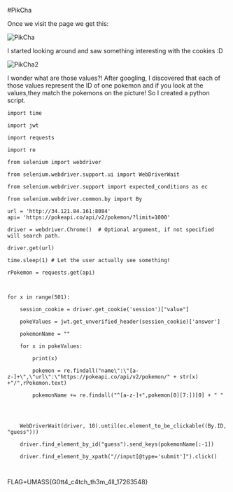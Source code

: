 #PikCha


Once we visit the page we get this:


![PikCha](https://user-images.githubusercontent.com/29373869/112759986-53bf5000-8fed-11eb-9b48-8d97d903cc41.png)


I started looking around and saw something interesting with the cookies :D


![PikCha2](https://user-images.githubusercontent.com/29373869/112760002-5e79e500-8fed-11eb-8c7b-a1f40b304965.png)


I wonder what are those values?!
After googling, I discovered that each of those values represent the ID of one pokemon and if you look at the values,they match the pokemons on the picture!
So I created a python script.

```
import time

import jwt

import requests

import re

from selenium import webdriver

from selenium.webdriver.support.ui import WebDriverWait

from selenium.webdriver.support import expected_conditions as ec

from selenium.webdriver.common.by import By

url = 'http://34.121.84.161:8084'
api= 'https://pokeapi.co/api/v2/pokemon/?limit=1000'

driver = webdriver.Chrome()  # Optional argument, if not specified will search path.

driver.get(url)

time.sleep(1) # Let the user actually see something!

rPokemon = requests.get(api)



for x in range(501):

	session_cookie = driver.get_cookie('session')["value"]

	pokeValues = jwt.get_unverified_header(session_cookie)['answer']

	pokemonName = ""

	for x in pokeValues:

		print(x)

		pokemon = re.findall("name\":\"[a-z-]+\",\"url\":\"https://pokeapi.co/api/v2/pokemon/" + str(x) +"/",rPokemon.text)

		pokemonName += re.findall("^[a-z-]+",pokemon[0][7:])[0] + " "




	WebDriverWait(driver, 10).until(ec.element_to_be_clickable((By.ID, "guess")))

	driver.find_element_by_id("guess").send_keys(pokemonName[:-1])

	driver.find_element_by_xpath("//input[@type='submit']").click()



```


FLAG=UMASS{G0tt4_c4tch_th3m_4ll_17263548}
